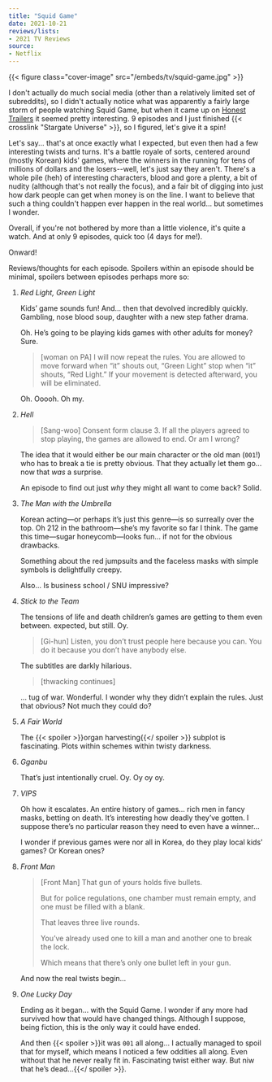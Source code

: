```yaml
---
title: "Squid Game"
date: 2021-10-21
reviews/lists:
- 2021 TV Reviews
source:
- Netflix
---
```

{{< figure class="cover-image" src="/embeds/tv/squid-game.jpg" >}}

I don't actually do much social media (other than a relatively limited set of subreddits), so I didn't actually notice what was apparently a fairly large storm of people watching Squid Game, but when it came up on [Honest Trailers](https://www.youtube.com/watch?v=Akm4BdBIMXQ) it seemed pretty interesting. 9 episodes and I just finished {{< crosslink "Stargate Universe" >}}, so I figured, let's give it a spin!

Let's say... that's at once exactly what I expected, but even then had a few interesting twists and turns. It's a battle royale of sorts, centered around (mostly Korean) kids' games, where the winners in the running for tens of millions of dollars and the losers--well, let's just say they aren't. There's a whole pile (heh) of interesting characters, blood and gore a plenty, a bit of nudity (although that's not really the focus), and a fair bit of digging into just how dark people can get when money is on the line. I want to believe that such a thing couldn't happen ever happen in the real world... but sometimes I wonder.

Overall, if you're not bothered by more than a little violence, it's quite a watch. And at only 9 episodes, quick too (4 days for me!). 

Onward!

Reviews/thoughts for each episode. Spoilers within an episode should be minimal, spoilers between episodes perhaps more so:

1. _Red Light, Green Light_

   Kids’ game sounds fun! And… then that devolved incredibly quickly. Gambling, nose blood soup, daughter with a new step father drama. 

    Oh. He’s going to be playing kids games with other adults for money? Sure. 

    > [woman on PA] I will now repeat the rules. You are allowed to move forward when “it” shouts out, “Green Light” stop when “it” shouts, “Red Light.” If your movement is detected afterward, you will be eliminated.

    Oh. Ooooh. Oh my. 

2. _Hell_

    > [Sang-woo] Consent form clause 3. If all the players agreed to stop playing, the games are allowed to end. Or am I wrong?

    The idea that it would either be our main character or the old man (`001`!) who has to break a tie is pretty obvious. That they actually let them go… now that _was_ a surprise. 

    An episode to find out just _why_ they might all want to come back? Solid. 

3. _The Man with the Umbrella_

    Korean acting—or perhaps it’s just this genre—is so surreally over the top. Oh 212 in the bathroom—she’s my favorite so far I think. The game this time—sugar honeycomb—looks fun… if not for the obvious drawbacks. 

    Something about the red jumpsuits and the faceless masks with simple symbols is delightfully creepy. 

    Also... Is business school / SNU impressive?

4. _Stick to the Team_ 

    The tensions of life and death children’s games are getting to them even between. expected, but still. Oy. 

    > [Gi-hun] Listen, you don’t trust people here because you can. You do it because you don’t have anybody else.

    The subtitles are darkly hilarious. 

    > [thwacking continues]

    … tug of war. Wonderful. I wonder why they didn’t explain the rules. Just that obvious? Not much they could do?

5. _A Fair World_

    The {{< spoiler >}}organ harvesting{{</ spoiler >}} subplot is fascinating. Plots within schemes within twisty darkness. 
    
6. _Gganbu_
 
    That’s just intentionally cruel. Oy. Oy oy oy.

7. _VIPS_

    Oh how it escalates. An entire history of games… rich men in fancy masks, betting on death. It’s interesting how deadly they’ve gotten. I suppose there’s no particular reason they need to even have a winner…

    I wonder if previous games were nor all in Korea, do they play local kids’ games? Or Korean ones?

8. _Front Man_

    > [Front Man] That gun of yours holds five bullets.
    > 
    > But for police regulations, one chamber must remain empty, and one must be filled with a blank.
    > 
    > That leaves three live rounds.
    > 
    > You’ve already used one to kill a man and another one to break the lock.
    > 
    > Which means that there’s only one bullet left in your gun.

    And now the real twists begin…

9. _One Lucky Day_

    Ending as it began… with the Squid Game. I wonder if any more had survived how that would have changed things. Although I suppose, being fiction, this is the only way it could have ended. 
 
    And then {{< spoiler >}}it was `001` all along… I actually managed to spoil that for myself, which means I noticed a few oddities all along. Even without that he never really fit in. Fascinating twist either way. But niw that he’s dead…{{</ spoiler >}}. 